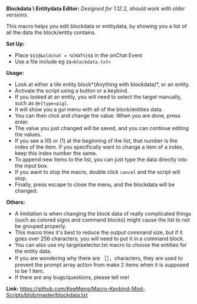 __**Blockdata \ Entitydata Editor:**__
*Designed for 1.12.2, should work with older versions.*

This macro helps you edit blockdata or entitydata, by showing you a list of all the data the block/entity contains. 

**Set Up:**
- Place `$${@&oldchat = %CHAT%}$$` in the onChat Event
- Use a file include eg `$$<blockdata.txt>`

**Usage:**
- Look at either a tile entity block*(Anything with blockdata)*, or an entity.
- Activate the script using a button or a keybind. 
- If you looked at an entity, you will need to select the target manually, such as `@e[type=pig]`.
- It will show you a gui menu with all of the block/entities data. 
- You can then click and change the value. When you are done, press enter. 
- The value you just changed will be saved, and you can continue editing the values.
- If you see a (0) or (1) at the beginning of the list, that number is the index of the item. If you specifically want to change a item of a index, keep this index number the same. 
- To append new items to the list, you can just type the data directly into the input box. 
- If you want to stop the macro, double click `cancel` and the script will stop.
- Finally, press escape to close the menu, and the blockdata will be changed. 

**Others:**
- A limitation is when changing the block data of really complicated things (such as colored signs and command blocks) might cause the list to not be grouped properly. 
- This macro tries it's best to reduce the output command size, but if it goes over 256 characters, you will need to put it in a command block. 
- You can also use my targetselector.txt macro to choose the entities for the entity data. 
- If you are wondering why there are ［］，characters, they are used to prevent the prompt array action from make 2 items when it is supposed to be 1 item. 
- If there are any bugs/questions, please tell me! 

**Link:**
https://github.com/KeeMeng/Macro-Keybind-Mod-Scripts/blob/master/blockdata.txt